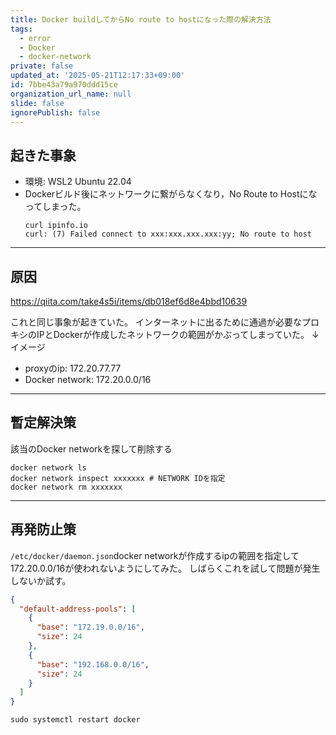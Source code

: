 ```yaml
---
title: Docker buildしてからNo route to hostになった際の解決方法
tags:
  - error
  - Docker
  - docker-network
private: false
updated_at: '2025-05-21T12:17:33+09:00'
id: 7bbe43a79a970ddd15ce
organization_url_name: null
slide: false
ignorePublish: false
---
```

## 起きた事象

- 環境: WSL2 Ubuntu 22.04
- Dockerビルド後にネットワークに繋がらなくなり，No Route to Hostになってしまった。
    ```shell
    curl ipinfo.io
    curl: (7) Failed connect to xxx:xxx.xxx.xxx:yy; No route to host
    ```

---

## 原因

https://qiita.com/take4s5i/items/db018ef6d8e4bbd10639

これと同じ事象が起きていた。
インターネットに出るために通過が必要なプロキシのIPとDockerが作成したネットワークの範囲がかぶってしまっていた。
↓イメージ

- proxyのip: 172.20.77.77
- Docker network: 172.20.0.0/16

---

## 暫定解決策

該当のDocker networkを探して削除する

```shell
docker network ls
docker network inspect xxxxxxx # NETWORK IDを指定
docker network rm xxxxxxx
```

---

## 再発防止策

`/etc/docker/daemon.json`docker networkが作成するipの範囲を指定して172.20.0.0/16が使われないようにしてみた。
しばらくこれを試して問題が発生しないか試す。

```json
{
  "default-address-pools": [
    {
      "base": "172.19.0.0/16",
      "size": 24
    },
    {
      "base": "192.168.0.0/16",
      "size": 24
    }
  ]
}

```

```shell
sudo systemctl restart docker
```
